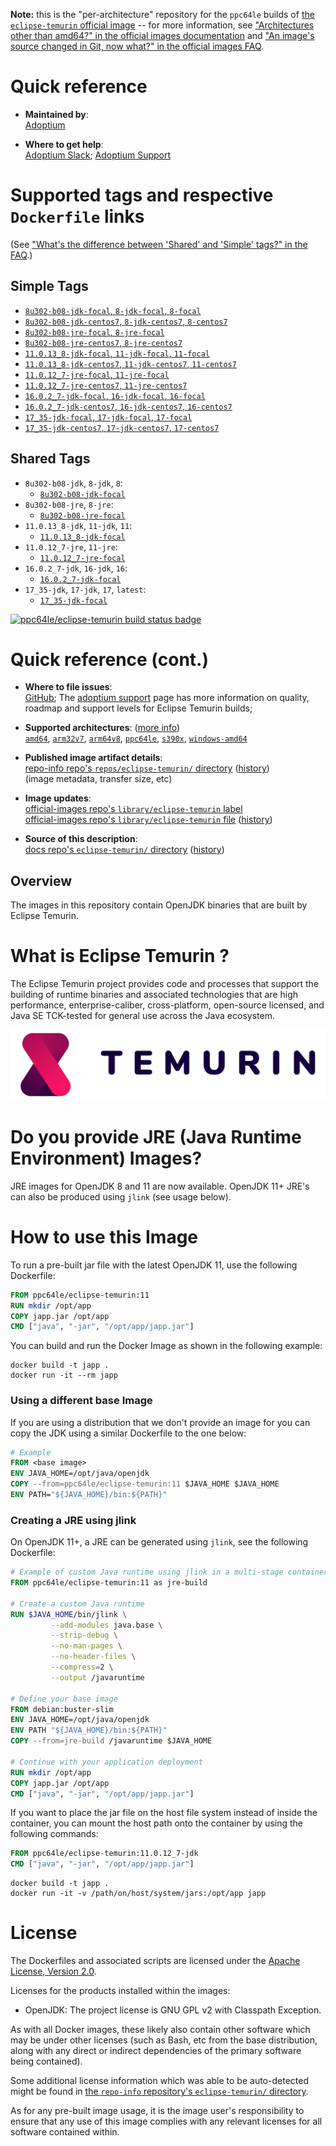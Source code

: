 <!--

********************************************************************************

WARNING:

    DO NOT EDIT "eclipse-temurin/README.md"

    IT IS AUTO-GENERATED

    (from the other files in "eclipse-temurin/" combined with a set of templates)

********************************************************************************

-->

**Note:** this is the "per-architecture" repository for the `ppc64le` builds of [the `eclipse-temurin` official image](https://hub.docker.com/_/eclipse-temurin) -- for more information, see ["Architectures other than amd64?" in the official images documentation](https://github.com/docker-library/official-images#architectures-other-than-amd64) and ["An image's source changed in Git, now what?" in the official images FAQ](https://github.com/docker-library/faq#an-images-source-changed-in-git-now-what).

# Quick reference

-	**Maintained by**:  
	[Adoptium](https://github.com/adoptium/containers)

-	**Where to get help**:  
	[Adoptium Slack](https://adoptium.net/slack.html); [Adoptium Support](https://github.com/adoptium/adoptium-support/issues/new/choose)

# Supported tags and respective `Dockerfile` links

(See ["What's the difference between 'Shared' and 'Simple' tags?" in the FAQ](https://github.com/docker-library/faq#whats-the-difference-between-shared-and-simple-tags).)

## Simple Tags

-	[`8u302-b08-jdk-focal`, `8-jdk-focal`, `8-focal`](https://github.com/adoptium/containers/blob/4b9b98b68117a9476073d2d8461369e3624fac09/8/jdk/ubuntu/Dockerfile.releases.full)
-	[`8u302-b08-jdk-centos7`, `8-jdk-centos7`, `8-centos7`](https://github.com/adoptium/containers/blob/4b9b98b68117a9476073d2d8461369e3624fac09/8/jdk/centos/Dockerfile.releases.full)
-	[`8u302-b08-jre-focal`, `8-jre-focal`](https://github.com/adoptium/containers/blob/63defc24ed1b9051b48f6dfc747761a1b88a3b42/8/jre/ubuntu/Dockerfile.releases.full)
-	[`8u302-b08-jre-centos7`, `8-jre-centos7`](https://github.com/adoptium/containers/blob/63defc24ed1b9051b48f6dfc747761a1b88a3b42/8/jre/centos/Dockerfile.releases.full)
-	[`11.0.13_8-jdk-focal`, `11-jdk-focal`, `11-focal`](https://github.com/adoptium/containers/blob/47934b0585c53985e98a6145ded7d87f3a3313ad/11/jdk/ubuntu/Dockerfile.releases.full)
-	[`11.0.13_8-jdk-centos7`, `11-jdk-centos7`, `11-centos7`](https://github.com/adoptium/containers/blob/47934b0585c53985e98a6145ded7d87f3a3313ad/11/jdk/centos/Dockerfile.releases.full)
-	[`11.0.12_7-jre-focal`, `11-jre-focal`](https://github.com/adoptium/containers/blob/63defc24ed1b9051b48f6dfc747761a1b88a3b42/11/jre/ubuntu/Dockerfile.releases.full)
-	[`11.0.12_7-jre-centos7`, `11-jre-centos7`](https://github.com/adoptium/containers/blob/4b9b98b68117a9476073d2d8461369e3624fac09/11/jre/centos/Dockerfile.releases.full)
-	[`16.0.2_7-jdk-focal`, `16-jdk-focal`, `16-focal`](https://github.com/adoptium/containers/blob/1542e660e29ef955742df5bcebb7b3351d61346c/16/jdk/ubuntu/Dockerfile.releases.full)
-	[`16.0.2_7-jdk-centos7`, `16-jdk-centos7`, `16-centos7`](https://github.com/adoptium/containers/blob/63defc24ed1b9051b48f6dfc747761a1b88a3b42/16/jdk/centos/Dockerfile.releases.full)
-	[`17_35-jdk-focal`, `17-jdk-focal`, `17-focal`](https://github.com/adoptium/containers/blob/b54d893a02d99a837374d6ca2195ba26fd9154ce/17/jdk/ubuntu/Dockerfile.releases.full)
-	[`17_35-jdk-centos7`, `17-jdk-centos7`, `17-centos7`](https://github.com/adoptium/containers/blob/4b9b98b68117a9476073d2d8461369e3624fac09/17/jdk/centos/Dockerfile.releases.full)

## Shared Tags

-	`8u302-b08-jdk`, `8-jdk`, `8`:
	-	[`8u302-b08-jdk-focal`](https://github.com/adoptium/containers/blob/4b9b98b68117a9476073d2d8461369e3624fac09/8/jdk/ubuntu/Dockerfile.releases.full)
-	`8u302-b08-jre`, `8-jre`:
	-	[`8u302-b08-jre-focal`](https://github.com/adoptium/containers/blob/63defc24ed1b9051b48f6dfc747761a1b88a3b42/8/jre/ubuntu/Dockerfile.releases.full)
-	`11.0.13_8-jdk`, `11-jdk`, `11`:
	-	[`11.0.13_8-jdk-focal`](https://github.com/adoptium/containers/blob/47934b0585c53985e98a6145ded7d87f3a3313ad/11/jdk/ubuntu/Dockerfile.releases.full)
-	`11.0.12_7-jre`, `11-jre`:
	-	[`11.0.12_7-jre-focal`](https://github.com/adoptium/containers/blob/63defc24ed1b9051b48f6dfc747761a1b88a3b42/11/jre/ubuntu/Dockerfile.releases.full)
-	`16.0.2_7-jdk`, `16-jdk`, `16`:
	-	[`16.0.2_7-jdk-focal`](https://github.com/adoptium/containers/blob/1542e660e29ef955742df5bcebb7b3351d61346c/16/jdk/ubuntu/Dockerfile.releases.full)
-	`17_35-jdk`, `17-jdk`, `17`, `latest`:
	-	[`17_35-jdk-focal`](https://github.com/adoptium/containers/blob/b54d893a02d99a837374d6ca2195ba26fd9154ce/17/jdk/ubuntu/Dockerfile.releases.full)

[![ppc64le/eclipse-temurin build status badge](https://img.shields.io/jenkins/s/https/doi-janky.infosiftr.net/job/multiarch/job/ppc64le/job/eclipse-temurin.svg?label=ppc64le/eclipse-temurin%20%20build%20job)](https://doi-janky.infosiftr.net/job/multiarch/job/ppc64le/job/eclipse-temurin/)

# Quick reference (cont.)

-	**Where to file issues**:  
	[GitHub](https://github.com/adoptium/containers/issues); The [adoptium support](https://adoptium.net/support.html) page has more information on quality, roadmap and support levels for Eclipse Temurin builds;

-	**Supported architectures**: ([more info](https://github.com/docker-library/official-images#architectures-other-than-amd64))  
	[`amd64`](https://hub.docker.com/r/amd64/eclipse-temurin/), [`arm32v7`](https://hub.docker.com/r/arm32v7/eclipse-temurin/), [`arm64v8`](https://hub.docker.com/r/arm64v8/eclipse-temurin/), [`ppc64le`](https://hub.docker.com/r/ppc64le/eclipse-temurin/), [`s390x`](https://hub.docker.com/r/s390x/eclipse-temurin/), [`windows-amd64`](https://hub.docker.com/r/winamd64/eclipse-temurin/)

-	**Published image artifact details**:  
	[repo-info repo's `repos/eclipse-temurin/` directory](https://github.com/docker-library/repo-info/blob/master/repos/eclipse-temurin) ([history](https://github.com/docker-library/repo-info/commits/master/repos/eclipse-temurin))  
	(image metadata, transfer size, etc)

-	**Image updates**:  
	[official-images repo's `library/eclipse-temurin` label](https://github.com/docker-library/official-images/issues?q=label%3Alibrary%2Feclipse-temurin)  
	[official-images repo's `library/eclipse-temurin` file](https://github.com/docker-library/official-images/blob/master/library/eclipse-temurin) ([history](https://github.com/docker-library/official-images/commits/master/library/eclipse-temurin))

-	**Source of this description**:  
	[docs repo's `eclipse-temurin/` directory](https://github.com/docker-library/docs/tree/master/eclipse-temurin) ([history](https://github.com/docker-library/docs/commits/master/eclipse-temurin))

## Overview

The images in this repository contain OpenJDK binaries that are built by Eclipse Temurin.

# What is Eclipse Temurin ?

The Eclipse Temurin project provides code and processes that support the building of runtime binaries and associated technologies that are high performance, enterprise-caliber, cross-platform, open-source licensed, and Java SE TCK-tested for general use across the Java ecosystem.

![logo](https://raw.githubusercontent.com/docker-library/docs/cb27e17c8b50fddc58f1933d266a1a7686fea8ed/eclipse-temurin/logo.png)

# Do you provide JRE (Java Runtime Environment) Images?

JRE images for OpenJDK 8 and 11 are now available. OpenJDK 11+ JRE's can also be produced using `jlink` (see usage below).

# How to use this Image

To run a pre-built jar file with the latest OpenJDK 11, use the following Dockerfile:

```dockerfile
FROM ppc64le/eclipse-temurin:11
RUN mkdir /opt/app
COPY japp.jar /opt/app
CMD ["java", "-jar", "/opt/app/japp.jar"]
```

You can build and run the Docker Image as shown in the following example:

```console
docker build -t japp .
docker run -it --rm japp
```

### Using a different base Image

If you are using a distribution that we don't provide an image for you can copy the JDK using a similar Dockerfile to the one below:

```dockerfile
# Example
FROM <base image>
ENV JAVA_HOME=/opt/java/openjdk
COPY --from=ppc64le/eclipse-temurin:11 $JAVA_HOME $JAVA_HOME
ENV PATH="${JAVA_HOME}/bin:${PATH}"
```

### Creating a JRE using jlink

On OpenJDK 11+, a JRE can be generated using `jlink`, see the following Dockerfile:

```dockerfile
# Example of custom Java runtime using jlink in a multi-stage container build
FROM ppc64le/eclipse-temurin:11 as jre-build

# Create a custom Java runtime
RUN $JAVA_HOME/bin/jlink \
         --add-modules java.base \
         --strip-debug \
         --no-man-pages \
         --no-header-files \
         --compress=2 \
         --output /javaruntime

# Define your base image
FROM debian:buster-slim
ENV JAVA_HOME=/opt/java/openjdk
ENV PATH "${JAVA_HOME}/bin:${PATH}"
COPY --from=jre-build /javaruntime $JAVA_HOME

# Continue with your application deployment
RUN mkdir /opt/app
COPY japp.jar /opt/app
CMD ["java", "-jar", "/opt/app/japp.jar"]
```

If you want to place the jar file on the host file system instead of inside the container, you can mount the host path onto the container by using the following commands:

```dockerfile
FROM ppc64le/eclipse-temurin:11.0.12_7-jdk
CMD ["java", "-jar", "/opt/app/japp.jar"]
```

```console
docker build -t japp .
docker run -it -v /path/on/host/system/jars:/opt/app japp
```

# License

The Dockerfiles and associated scripts are licensed under the [Apache License, Version 2.0](http://www.apache.org/licenses/LICENSE-2.0.html).

Licenses for the products installed within the images:

-	OpenJDK: The project license is GNU GPL v2 with Classpath Exception.

As with all Docker images, these likely also contain other software which may be under other licenses (such as Bash, etc from the base distribution, along with any direct or indirect dependencies of the primary software being contained).

Some additional license information which was able to be auto-detected might be found in [the `repo-info` repository's `eclipse-temurin/` directory](https://github.com/docker-library/repo-info/tree/master/repos/eclipse-temurin).

As for any pre-built image usage, it is the image user's responsibility to ensure that any use of this image complies with any relevant licenses for all software contained within.

